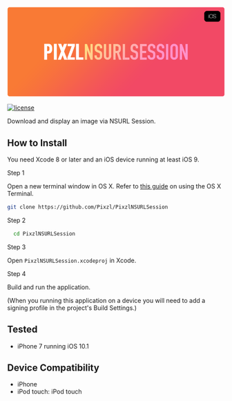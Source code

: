 ![PixzlNSURLSession](pixzlnsurlsession-logo.png)

[![license](https://img.shields.io/github/license/mashape/apistatus.svg?maxAge=2592000)](LICENSE)

Download and display an image via NSURL Session.

## How to Install

You need Xcode 8 or later and an iOS device running at least iOS 9.

Step 1

Open a new terminal window in OS X. Refer to [this guide](http://blog.teamtreehouse.com/introduction-to-the-mac-os-x-command-line) on using the OS X Terminal.

```bash
git clone https://github.com/Pixzl/PixzlNSURLSession
```

Step 2

```bash
  cd PixzlNSURLSession
```

Step 3

Open `PixzlNSURLSession.xcodeproj` in Xcode.


Step 4

Build and run the application.

(When you running this application on a device you will need to add a signing profile in the project's Build Settings.)


## Tested

- iPhone 7 running iOS 10.1

## Device Compatibility

- iPhone
- iPod touch: iPod touch

